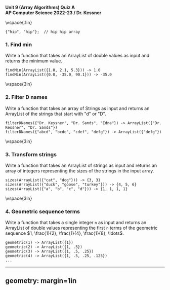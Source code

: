 __Unit 9 (Array Algorithms) Quiz A__  
__AP Computer Science 2022-23 / Dr. Kessner__  

\vspace{.1in}

```
{"hip", "hip"};  // hip hip array
```

### 1.  Find min

Write a function that takes an ArrayList of double values as input and returns
the minimum value.

```
findMin(ArrayList({1.0, 2.1, 5.3})) -> 1.0
findMin(ArrayList({0.0, -35.0, 90.1})) -> -35.0
```


\vspace{3in}


### 2.  Filter D names

Write a function that takes an array of Strings as input and returns an
ArrayList of the strings that start with "d" or "D".

```
filterDNames({"Dr. Kessner", "Dr. Sands", "Edna"}) -> ArrayList({"Dr. Kessner", "Dr. Sands"})
filterDNames({"abcd", "bcde", "cdef", "defg"}) -> ArrayList({"defg"})
```
\vspace{3in}


### 3.  Transform strings

Write a function that takes an ArrayList of strings as input and returns an
array of integers representing the sizes of the strings in the input array.

```
sizes(ArrayList({"cat", "dog"})) -> {3, 3}
sizes(ArrayList({"duck", "goose", "turkey"})) -> {4, 5, 6}
sizes(ArrayList({"a", "b", "c", "d"})) -> {1, 1, 1, 1}
```

\vspace{3in}

### 4.  Geometric sequence terms

Write a function that takes a single integer `n` as input and returns an
ArrayList of double values representing the first `n` terms of the geometric
sequence $1, \frac{1}{2}, \frac{1}{4}, \frac{1}{8}, \ldots$.

```
geometric(1) -> ArrayList({1})
geometric(2) -> ArrayList({1, .5})
geometric(3) -> ArrayList({1, .5, .25})
geometric(4) -> ArrayList({1, .5, .25, .125})
...
```


---
geometry: margin=1in
---


